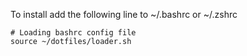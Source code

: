 To install add the following line to ~/.bashrc or ~/.zshrc

    # Loading bashrc config file
    source ~/dotfiles/loader.sh
